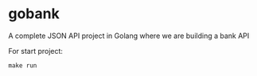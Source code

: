 # gobank

A complete JSON API project in Golang where we are building a bank API

For start project:

`make run`
